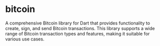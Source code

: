 # bitcoin
 A comprehensive Bitcoin library for Dart that provides functionality to create, sign, and send Bitcoin transactions. This library supports a wide range of Bitcoin transaction types and features, making it suitable for various use cases.

